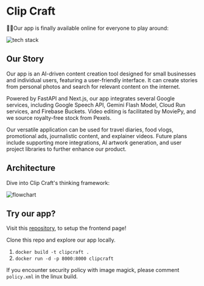 # Clip Craft

👏😊Our app is finally available online for everyone to play around: 

![tech stack](https://github.com/Louisljz/Clip-Craft/blob/main/images/tech_stack.jpg)

## Our Story

Our app is an AI-driven content creation tool designed for small businesses and individual users, featuring a user-friendly interface. It can create stories from personal photos and search for relevant content on the internet.

Powered by FastAPI and Next.js, our app integrates several Google services, including Google Speech API, Gemini Flash Model, Cloud Run services, and Firebase Buckets. Video editing is facilitated by MoviePy, and we source royalty-free stock from Pexels.

Our versatile application can be used for travel diaries, food vlogs, promotional ads, journalistic content, and explainer videos. Future plans include supporting more integrations, AI artwork generation, and user project libraries to further enhance our product.

## Architecture

Dive into Clip Craft's thinking framework:

![flowchart](https://github.com/Louisljz/Clip-Craft/blob/main/images/flowchart.jpg)

## Try our app? 

Visit this [repository](https://github.com/Louisljz/clipcraft_frontend), to setup the frontend page! 

Clone this repo and explore our app locally. 

1. `docker build -t clipcraft .`
2. `docker run -d -p 8000:8000 clipcraft`

If you encounter security policy with image magick, please comment `policy.xml` in the linux build. 
